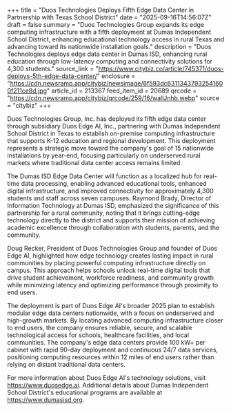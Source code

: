 +++
title = "Duos Technologies Deploys Fifth Edge Data Center in Partnership with Texas School District"
date = "2025-09-16T14:56:07Z"
draft = false
summary = "Duos Technologies Group expands its edge computing infrastructure with a fifth deployment at Dumas Independent School District, enhancing educational technology access in rural Texas and advancing toward its nationwide installation goals."
description = "Duos Technologies deploys edge data center in Dumas ISD, enhancing rural education through low-latency computing and connectivity solutions for 4,300 students."
source_link = "https://www.citybiz.co/article/745371/duos-deploys-5th-edge-data-center/"
enclosure = "https://cdn.newsramp.app/citybiz/newsimage/6f593dc63113437932541600f211ce8d.jpg"
article_id = 213367
feed_item_id = 20689
qrcode = "https://cdn.newsramp.app/citybiz/qrcode/259/16/wallJnhb.webp"
source = "citybiz"
+++

<p>Duos Technologies Group, Inc. has deployed its fifth edge data center through subsidiary Duos Edge AI, Inc., partnering with Dumas Independent School District in Texas to establish on-premise computing infrastructure that supports K-12 education and regional development. This deployment represents a strategic move toward the company's goal of 15 nationwide installations by year-end, focusing particularly on underserved rural markets where traditional data center access remains limited.</p><p>The Dumas ISD Edge Data Center will function as a localized hub for real-time data processing, enabling advanced educational tools, enhanced digital infrastructure, and improved connectivity for approximately 4,300 students and staff across seven campuses. Raymond Brady, Director of Information Technology at Dumas ISD, emphasized the significance of this partnership for a rural community, noting that it brings cutting-edge technology directly to the district and supports their mission of achieving academic excellence through collaboration with students, parents, and the community.</p><p>Doug Recker, President of Duos Technologies Group and founder of Duos Edge AI, highlighted how edge technology creates lasting impact in rural communities by placing powerful computing infrastructure directly on campus. This approach helps schools unlock real-time digital tools that drive student achievement, workforce readiness, and community growth while minimizing latency and optimizing performance through proximity to end users.</p><p>The deployment is part of Duos Edge AI's broader 2025 plan to establish modular edge data centers nationwide, with a focus on underserved and high-growth markets. By locating advanced computing infrastructure closer to end users, the company ensures reliable, secure, and scalable technological access for schools, healthcare facilities, and local communities. The company's edge data centers provide 100 kW+ per cabinet with rapid 90-day deployment and continuous 24/7 data services, positioning computing resources within 12 miles of end users rather than relying on distant traditional data centers.</p><p>For more information about Duos Edge AI's technology solutions, visit <a href="https://www.duosedge.ai" rel="nofollow" target="_blank">https://www.duosedge.ai</a>. Additional details about Dumas Independent School District's educational programs are available at <a href="https://www.dumasisd.org" rel="nofollow" target="_blank">https://www.dumasisd.org</a>.</p>